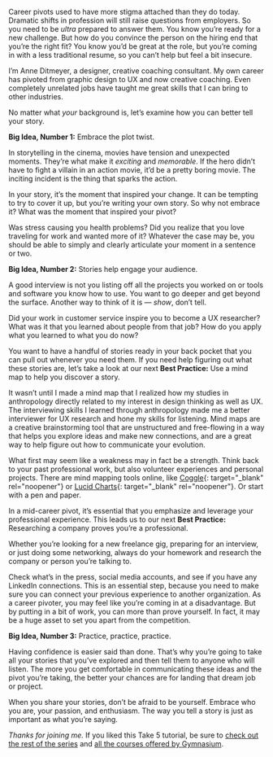 
Career pivots used to have more stigma attached than they do today. Dramatic shifts in profession will still raise questions from employers. So you need to be *ultra* prepared to answer them. You know you’re ready for a new challenge. But how do you convince the person on the hiring end that you’re the right fit? You know you’d be great at the role, but you’re coming in with a less traditional resume, so you can’t help but feel a bit insecure.

I’m Anne Ditmeyer, a designer, creative coaching consultant. My own career has pivoted from graphic design to UX and now creative coaching. Even completely unrelated jobs have taught me great skills that I can bring to other industries.

No matter what *your* background is, let’s examine how you can better tell your story.

**Big Idea, Number 1:** Embrace the plot twist.

In storytelling in the cinema, movies have tension and unexpected moments. They’re what make it *exciting* and *memorable*. If the hero didn’t have to fight a villain in an action movie, it’d be a pretty boring movie. The inciting incident is the thing that sparks the action.

In your story, it’s the moment that inspired your change. It can be tempting to try to cover it up, but you’re writing your own story. So why not embrace it? What was the moment that inspired your pivot?

Was stress causing you health problems? Did you realize that you love traveling for work and wanted more of it? Whatever the case may be, you should be able to simply and clearly articulate your moment in a sentence or two.

**Big Idea, Number 2:** Stories help engage your audience.

A good interview is not you listing off all the projects you worked on or tools and software you know how to use. You want to go deeper and get beyond the surface. Another way to think of it is — *show*, don’t tell.

Did your work in customer service inspire you to become a UX researcher? What was it that you learned about people from that job? How do you apply what you learned to what you do now?

You want to have a handful of stories ready in your back pocket that you can pull out whenever you need them. If you need help figuring out what these stories are, let’s take a look at our next **Best Practice:** Use a mind map to help you discover a story.

It wasn’t until I made a mind map that I realized how my studies in anthropology directly related to my interest in design thinking as well as UX. The interviewing skills I learned through anthropology made me a better interviewer for UX research and hone my skills for listening. Mind maps are a creative brainstorming tool that are unstructured and free-flowing in a way that helps you explore ideas and make new connections, and are a great way to help figure out how to communicate your evolution.

What first may seem like a weakness may in fact be a strength. Think back to your past professional work, but also volunteer experiences and personal projects. There are mind mapping tools online, like [Coggle][1]{: target="_blank" rel="noopener"} or [Lucid Charts][2]{: target="_blank" rel="noopener"}. Or start with a pen and paper.

In a mid-career pivot, it’s essential that you emphasize and leverage your professional experience. This leads us to our next **Best Practice:** Researching a company proves you’re a professional.

Whether you’re looking for a new freelance gig, preparing for an interview, or just doing some networking, always do your homework and research the company or person you’re talking to.

Check what’s in the press, social media accounts, and see if you have any LinkedIn connections. This is an essential step, because you need to make sure you can connect your previous experience to another organization. As a career pivoter, you may feel like you’re coming in at a disadvantage. But by putting in a bit of work, you can more than prove yourself. In fact, it may be a huge asset to set you apart from the competition.

**Big Idea, Number 3:** Practice, practice, practice.

Having confidence is easier said than done. That’s why you’re going to take all your stories that you’ve explored and then tell them to anyone who will listen. The more you get comfortable in communicating these ideas and the pivot you’re taking, the better your chances are for landing that dream job or project.

When you share your stories, don’t be afraid to be yourself. Embrace who you are, your passion, and enthusiasm. The way you tell a story is just as important as what you’re saying.

*Thanks for joining me.* If you liked this Take 5 tutorial, be sure to [check out the rest of the series][3] and [all the courses offered by Gymnasium][4].

[1]: https://coggle.it
[2]: https://www.lucidchart.com
[3]: https://thegymnasium.com/courses/take5
[4]: https://thegymnasium.com/courses

